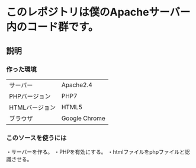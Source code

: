 # このレポジトリは僕のApacheサーバー内のコード群です。
## 説明
### 作った環境
|||
|----|----|
|サーバー|Apache2.4|
|PHPバージョン|PHP7|
|HTMLバージョン|HTML5|
|ブラウザ|Google Chrome|
### このソースを使うには
・サーバーを作る。
・PHPを有効にする。
・htmlファイルをphpファイルと認識させる。
